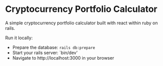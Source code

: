 # Cryptocurrency Portfolio Calculator
A simple cryptocurrency portfolio calculator built with react within ruby on rails.



Run it locally:

- Prepare the database: `rails db:prepare`
- Start your rails server: `bin/dev'
- Navigate to http://localhost:3000 in your browser
